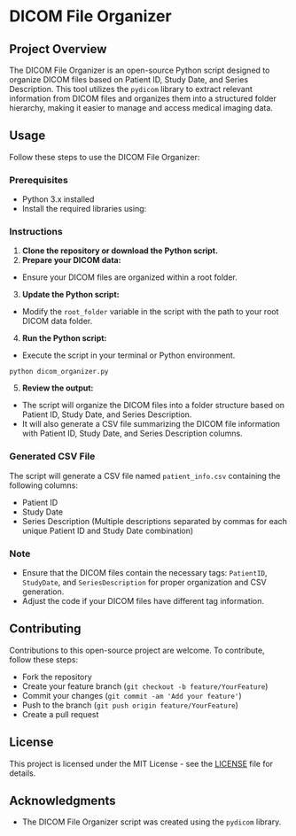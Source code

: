 # DICOM File Organizer

## Project Overview
The DICOM File Organizer is an open-source Python script designed to organize DICOM files based on Patient ID, Study Date, and Series Description. This tool utilizes the `pydicom` library to extract relevant information from DICOM files and organizes them into a structured folder hierarchy, making it easier to manage and access medical imaging data.

## Usage
Follow these steps to use the DICOM File Organizer:

### Prerequisites
- Python 3.x installed
- Install the required libraries using:



### Instructions
1. **Clone the repository or download the Python script.**
2. **Prepare your DICOM data:**
  - Ensure your DICOM files are organized within a root folder.
3. **Update the Python script:**
  - Modify the `root_folder` variable in the script with the path to your root DICOM data folder.
4. **Run the Python script:**
  - Execute the script in your terminal or Python environment.
  ```
  python dicom_organizer.py
  ```
5. **Review the output:**
  - The script will organize the DICOM files into a folder structure based on Patient ID, Study Date, and Series Description.
  - It will also generate a CSV file summarizing the DICOM file information with Patient ID, Study Date, and Series Description columns.

### Generated CSV File
The script will generate a CSV file named `patient_info.csv` containing the following columns:
- Patient ID
- Study Date
- Series Description (Multiple descriptions separated by commas for each unique Patient ID and Study Date combination)

### Note
- Ensure that the DICOM files contain the necessary tags: `PatientID`, `StudyDate`, and `SeriesDescription` for proper organization and CSV generation.
- Adjust the code if your DICOM files have different tag information.

## Contributing
Contributions to this open-source project are welcome. To contribute, follow these steps:
- Fork the repository
- Create your feature branch (`git checkout -b feature/YourFeature`)
- Commit your changes (`git commit -am 'Add your feature'`)
- Push to the branch (`git push origin feature/YourFeature`)
- Create a pull request

## License
This project is licensed under the MIT License - see the [LICENSE](LICENSE) file for details.

## Acknowledgments
- The DICOM File Organizer script was created using the `pydicom` library.

